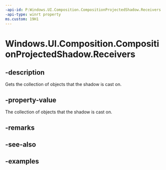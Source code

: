 ```yaml
---
-api-id: P:Windows.UI.Composition.CompositionProjectedShadow.Receivers
-api-type: winrt property
ms.custom: 19H1
---
```


<!-- Property syntax.
public CompositionProjectedShadowReceiverUnorderedCollection Receivers { get; }
-->

# Windows.UI.Composition.CompositionProjectedShadow.Receivers

## -description

Gets the collection of objects that the shadow is cast on.



## -property-value

The collection of objects that the shadow is cast on.

## -remarks

## -see-also

## -examples

